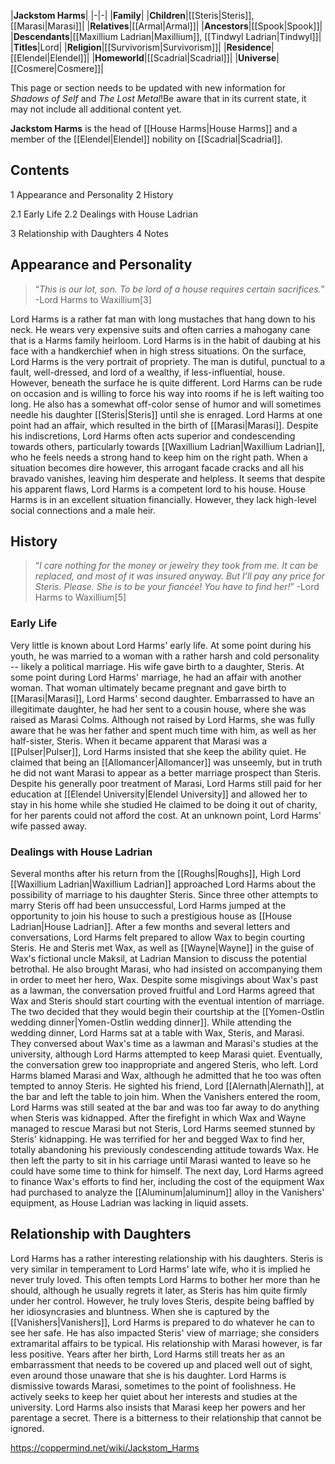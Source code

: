 |**Jackstom Harms**|
|-|-|
|**Family**|
|**Children**|[[Steris\|Steris]], [[Marasi\|Marasi]]|
|**Relatives**|[[Armal\|Armal]]|
|**Ancestors**|[[Spook\|Spook]]|
|**Descendants**|[[Maxillium Ladrian\|Maxillium]], [[Tindwyl Ladrian\|Tindwyl]]|
|**Titles**|Lord|
|**Religion**|[[Survivorism\|Survivorism]]|
|**Residence**|[[Elendel\|Elendel]]|
|**Homeworld**|[[Scadrial\|Scadrial]]|
|**Universe**|[[Cosmere\|Cosmere]]|

This page or section needs to be updated with new information for *Shadows of Self* and *The Lost Metal*!Be aware that in its current state, it may not include all additional content yet.

**Jackstom Harms** is the head of [[House Harms\|House Harms]] and a member of the [[Elendel\|Elendel]] nobility on [[Scadrial\|Scadrial]].

## Contents

1 Appearance and Personality
2 History

2.1 Early Life
2.2 Dealings with House Ladrian


3 Relationship with Daughters
4 Notes


## Appearance and Personality
>“*This is our lot, son. To be lord of a house requires certain sacrifices.*”
\-Lord Harms to Waxillium[3]

Lord Harms is a rather fat man with long mustaches that hang down to his neck. He wears very expensive suits and often carries a mahogany cane that is a Harms family heirloom. Lord Harms is in the habit of daubing at his face with a handkerchief when in high stress situations.
On the surface, Lord Harms is the very portrait of propriety. The man is dutiful, punctual to a fault, well-dressed, and lord of a wealthy, if less-influential, house. However, beneath the surface he is quite different. Lord Harms can be rude on occasion and is willing to force his way into rooms if he is left waiting too long. He also has a somewhat off-color sense of humor and will sometimes needle his daughter [[Steris\|Steris]] until she is enraged. Lord Harms at one point had an affair, which resulted in the birth of [[Marasi\|Marasi]]. Despite his indiscretions, Lord Harms often acts superior and condescending towards others, particularly towards [[Waxillium Ladrian\|Waxillium Ladrian]], who he feels needs a strong hand to keep him on the right path. When a situation becomes dire however, this arrogant facade cracks and all his bravado vanishes, leaving him desperate and helpless.
It seems that despite his apparent flaws, Lord Harms is a competent lord to his house. House Harms is in an excellent situation financially. However, they lack high-level social connections and a male heir.

## History
>“*I care nothing for the money or jewelry they took from me. It can be replaced, and most of it was insured anyway. But I’ll pay any price for Steris. Please. She is to be your fiancée! You have to find her!*”
\-Lord Harms to Waxillium[5]

### Early Life
Very little is known about Lord Harms' early life. At some point during his youth, he was married to a woman with a rather harsh and cold personality -- likely a political marriage. His wife gave birth to a daughter, Steris. At some point during Lord Harms' marriage, he had an affair with another woman. That woman ultimately became pregnant and gave birth to [[Marasi\|Marasi]], Lord Harms' second daughter. Embarrassed to have an illegitimate daughter, he had her sent to a cousin house, where she was raised as Marasi Colms. Although not raised by Lord Harms, she was fully aware that he was her father and spent much time with him, as well as her half-sister, Steris.
When it became apparent that Marasi was a [[Pulser\|Pulser]], Lord Harms insisted that she keep the ability quiet. He claimed that being an [[Allomancer\|Allomancer]] was unseemly, but in truth he did not want Marasi to appear as a better marriage prospect than Steris. Despite his generally poor treatment of Marasi, Lord Harms still paid for her education at [[Elendel University\|Elendel University]] and allowed her to stay in his home while she studied He claimed to be doing it out of charity, for her parents could not afford the cost. At an unknown point, Lord Harms' wife passed away.

### Dealings with House Ladrian
Several months after his return from the [[Roughs\|Roughs]], High Lord [[Waxillium Ladrian\|Waxillium Ladrian]] approached Lord Harms about the possibility of marriage to his daughter Steris. Since three other attempts to marry Steris off had been unsuccessful, Lord Harms jumped at the opportunity to join his house to such a prestigious house as [[House Ladrian\|House Ladrian]]. After a few months and several letters and conversations, Lord Harms felt prepared to allow Wax to begin courting Steris. He and Steris met Wax, as well as [[Wayne\|Wayne]] in the guise of Wax's fictional uncle Maksil, at Ladrian Mansion to discuss the potential betrothal. He also brought Marasi, who had insisted on accompanying them in order to meet her hero, Wax. Despite some misgivings about Wax's past as a lawman, the conversation proved fruitful and Lord Harms agreed that Wax and Steris should start courting with the eventual intention of marriage. The two decided that they would begin their courtship at the [[Yomen-Ostlin wedding dinner\|Yomen-Ostlin wedding dinner]].
While attending the wedding dinner, Lord Harms sat at a table with Wax, Steris, and Marasi. They conversed about Wax's time as a lawman and Marasi's studies at the university, although Lord Harms attempted to keep Marasi quiet. Eventually, the conversation grew too inappropriate and angered Steris, who left. Lord Harms blamed Marasi and Wax, although he admitted that he too was often tempted to annoy Steris. He sighted his friend, Lord [[Alernath\|Alernath]], at the bar and left the table to join him. When the Vanishers entered the room, Lord Harms was still seated at the bar and was too far away to do anything when Steris was kidnapped.
After the firefight in which Wax and Wayne managed to rescue Marasi but not Steris, Lord Harms seemed stunned by Steris' kidnapping. He was terrified for her and begged Wax to find her, totally abandoning his previously condescending attitude towards Wax. He then left the party to sit in his carriage until Marasi wanted to leave so he could have some time to think for himself. The next day, Lord Harms agreed to finance Wax's efforts to find her, including the cost of the equipment Wax had purchased to analyze the [[Aluminum\|aluminum]] alloy in the Vanishers' equipment, as House Ladrian was lacking in liquid assets.

## Relationship with Daughters
Lord Harms has a rather interesting relationship with his daughters. Steris is very similar in temperament to Lord Harms' late wife, who it is implied he never truly loved. This often tempts Lord Harms to bother her more than he should, although he usually regrets it later, as Steris has him quite firmly under her control. However, he truly loves Steris, despite being baffled by her idiosyncrasies and bluntness. When she is captured by the [[Vanishers\|Vanishers]], Lord Harms is prepared to do whatever he can to see her safe. He has also impacted Steris' view of marriage; she considers extramarital affairs to be typical.
His relationship with Marasi however, is far less positive. Years after her birth, Lord Harms still treats her as an embarrassment that needs to be covered up and placed well out of sight, even around those unaware that she is his daughter. Lord Harms is dismissive towards Marasi, sometimes to the point of foolishness. He actively seeks to keep her quiet about her interests and studies at the university. Lord Harms also insists that Marasi keep her powers and her parentage a secret. There is a bitterness to their relationship that cannot be ignored.



https://coppermind.net/wiki/Jackstom_Harms